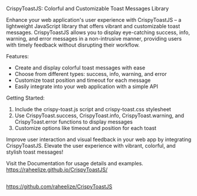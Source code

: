CrispyToastJS: Colorful and Customizable Toast Messages Library

Enhance your web application's user experience with CrispyToastJS – a lightweight JavaScript library that offers vibrant and customizable toast messages. CrispyToastJS allows you to display eye-catching success, info, warning, and error messages in a non-intrusive manner, providing users with timely feedback without disrupting their workflow.

Features:
- Create and display colorful toast messages with ease
- Choose from different types: success, info, warning, and error
- Customize toast position and timeout for each message
- Easily integrate into your web application with a simple API

Getting Started:
1. Include the crispy-toast.js script and crispy-toast.css stylesheet
2. Use CrispyToast.success, CrispyToast.info, CrispyToast.warning, and CrispyToast.error functions to display messages
3. Customize options like timeout and position for each toast

Improve user interaction and visual feedback in your web app by integrating CrispyToastJS. Elevate the user experience with vibrant, colorful, and stylish toast messages!

Visit the Documentation for usage details and examples.
https://raheelize.github.io/CrispyToastJS/

##
https://github.com/raheelize/CrispyToastJS
